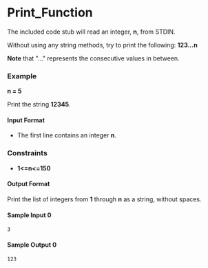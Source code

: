 # Print_Function
The included code stub will read an integer, **n**, from STDIN.

Without using any string methods, try to print the following:
**123...n**

**Note** that "..." represents the consecutive values in between.

### Example

**n = 5**

Print the string **12345**.

#### Input Format

* The first line contains an integer **n**.

### Constraints

* **1<=n<=150**

#### Output Format

Print the list of integers from **1** through **n** as a string, without spaces.

#### Sample Input 0
```
3
```
#### Sample Output 0
```
123
```
